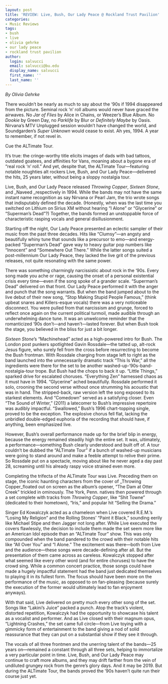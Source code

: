 ```yaml
---
layout: post
title: 'REVIEW: Live, Bush, Our Lady Peace @ Rockland Trust Pavilion'
categories:
- Music Reviews
tags:
- bush
- live
- olivia gehrke
- our lady peace
- rockland trust pavilion
author:
  login: salvucci
  email: salvucci@bu.edu
  display_name: salvucci
  first_name: ''
  last_name: ''
---
```

_By Olivia Gehrke_

There wouldn’t be nearly as much to say about the ‘90s if 1994 disappeared from the picture. Seminal rock ‘n’ roll albums would never have graced the airwaves. No _Jar of Flies_ by Alice in Chains, or Weezer’s Blue Album. No _Dookie_ by Green Day, no _Parklife_ by Blur or _Definitely Maybe_ by Oasis. Nirvana’s MTV Unplugged session wouldn’t have changed the world, and Soundgarden’s _Super Unknown_ would cease to exist. Ah yes, 1994. A year to remember, if not revel in.

Cue the ALTimate Tour.

It’s true: the cringe-worthy title elicits images of dads with bad tattoos, outdated goatees, and affinities for Vans, moaning about a bygone era of “real rock ‘n’ roll.” And yet, despite that, the ALTimate Tour—featuring notable noughties alt rockers Live, Bush, and Our Lady Peace—delivered the hits, 25 years later, without being a sloppy nostalgia tour.

Live, Bush, and Our Lady Peace released _Throwing Copper_, _Sixteen Stone_, and _Naveed _respectively in 1994. While the bands may not have the same instant name recognition as say Nirvana or Pearl Jam, the trio wrote songs that indisputably defined the decade. (Honestly, when was the last time you switched on Lithium on Sirius XM without hearing “I Alone” or “Glycerine” or “Superman’s Dead”?) Together, the bands formed an unstoppable force of characteristic rasping vocals and general disillusionment.

Starting off the night, Our Lady Peace presented an eclectic sampler of their music from the past three decades. Hits like “Clumsy”—an angsty and beautifully whiny tune that sounds like a precursor to emo—and energy-packed “Superman’s Dead” gave way to heavy guitar pop numbers like “Innocent” and “Somewhere Out There.” While the latter songs suited a post-millennium Our Lady Peace, they lacked the live grit of the previous releases, not quite resonating with the same power.

There was something charmingly narcissistic about rock in the ‘90s. Every song made you ache or rage, causing the onset of a personal existential crisis every time—even if the song spoke of a grander scale. “Superman’s Dead” delivered on that front. Our Lady Peace performed it with the anger and punch that the song warrants. But when the band jumped about to the live debut of their new song, “Stop Making Stupid People Famous,” (think upbeat snares and Killers-esque vocals) there was a very noticeable disconnect. You were pulled from that narcissism and grunge, forced to reflect once again on the current political turmoil, made audible through an underwhelming dance tune. It was an unwelcome reminder that the romanticized ‘90s don’t—and haven’t—lasted forever. But when Bush took the stage, you believed in the bliss for just a bit longer.

_Sixteen Stone_’s “Machinehead” acted as a high-powered intro for Bush. The London post punkers spotlighted Gavin Rossdale—the tatted up, alt-rock Jesus figure, who surely fell from the cross before resurrecting to become the Bush frontman. With Rossdale charging from stage left to right as the band launched into the unnecessarily dramatic track “This Is War,” all the ingredients were there for the set to be another washed-up-‘90s-band-nostalgia-tour trope. But Bush had the chops to back it up. “Little Things,” sparked drive for escalated choruses. “Everything Zen” harnessed chaos as it must have in 1994. “Glycerine” ached beautifully. Rossdale performed it solo, crooning the second verse without once strumming his acoustic that was in hand. The stripped-back, raw version left the song exposed to its starkest elements. And “Comedown” served as a satisfying closer. Even “The Sound of Winter,” (2011) a latecomer to Bush’s impressive repertoire was audibly impactful. “Swallowed,” Bush’s 1996 chart-topping single, proved to be the exception. The explosive chorus fell flat, lacking the unbridled double-edged euphoria of the recording that should have, if anything, been emphasized live.

However, Bush’s overall performance made up for the brief blip in energy, because the energy remained steadily high the entire set. It was, ultimately, a performance—something Bush clearly understood and built off of. A tour couldn’t be dubbed the “ALTimate Tour” if a bunch of washed-up musicians were going to stand around and make a feeble attempt to relive their prime. So Rossdale put on a spectacle, moving about like he never aged a day past 28, screaming until his already raspy voice strained even more.

Completing the trifecta of the ALTimate Tour was Live. Preceding them on stage, the iconic haunting characters from the cover of _Throwing Copper_floated out on screen as the album’s opener, “The Dam at Otter Creek” trickled in ominously. The York, Penn. natives then powered through a set complete with tracks from _Throwing Copper_, like “Shit Towne” (dedicated to their hometown), “Iris,” and popular hit “Selling the Drama.”

Singer Ed Kowalczyk acted as a chameleon when Live covered R.E.M.’s “Losing My Religion” and the Rolling Stones’ “Paint it Black,” sounding eerily like Michael Stipe and then Jagger not long after. While Live executed the covers flawlessly, the decision to include them made the set seem more like an American Idol episode than an “ALTimate Tour” show. This was only compounded when the band pandered to the crowd with their notable hits like “All Over You” and “I Alone.” The excitement was there—both from Live and the audience—these songs were decade-defining after all. But the presentation of them came across as careless. Kowalczyk stopped after what seemed like every other word (and for entire choruses) to have the crowd sing. While a common concert practice, those songs could have made a hugely impactful statement had the band just dedicated themselves to playing it in its fullest form. The focus should have been more on the performance of the music, as opposed to on fan-pleasing (because surely the execution of the former would ultimately lead to fan enjoyment anyways).

With that said, Live delivered on pretty much every other song of the set. Songs like “Lakini’s Juice” packed a punch. Atop the track’s violent, distorted repetition, Kowalczyk had the opportunity to showcase his talent as a vocalist and performer. And as Live closed with their magnum opus, “Lightning Crashes,” the set came full circle—from Live toying with a gimmicky form of entertainment to the band giving a nod of solid reassurance that they can put on a substantial show if they see it through.  

The vocals of all three frontmen and the unerring talent of the bands—25 years on—remained a constant through all three sets, helping to immortalize a very particular point in time. Live, Bush, and Our Lady Peace may continue to craft more albums, and they may drift farther from the vein of undiluted grungey rock from the genre’s glory days. And it may be 2019. But during the ALTimate Tour, the bands proved the ‘90s haven’t quite run their course just yet.